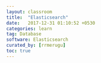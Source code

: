 ```yaml
---
layout: classroom
title:  "Elasticsearch"
date:   2017-12-31 01:10:52 +0530
categories: learn
tag: Database
software: Elasticsearch
curated_by: [rrmerugu]
toc: true
---
```

